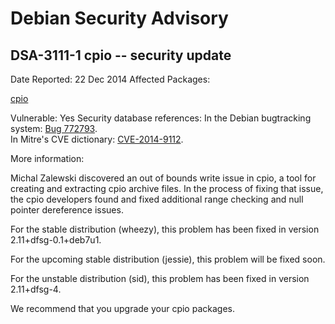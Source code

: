 
Debian Security Advisory
========================


DSA-3111-1 cpio -- security update
----------------------------------



Date Reported:
22 Dec 2014
Affected Packages:

[cpio](https://packages.debian.org/src:cpio)

Vulnerable:
Yes
Security database references:
In the Debian bugtracking system: [Bug 772793](https://bugs.debian.org/cgi-bin/bugreport.cgi?bug=772793).  
In Mitre's CVE dictionary: [CVE-2014-9112](https://security-tracker.debian.org/tracker/CVE-2014-9112).  

More information:

Michal Zalewski discovered an out of bounds write issue in cpio, a tool
for creating and extracting cpio archive files. In the process of
fixing that issue, the cpio developers found and fixed additional
range checking and null pointer dereference issues.


For the stable distribution (wheezy), this problem has been fixed in
version 2.11+dfsg-0.1+deb7u1.


For the upcoming stable distribution (jessie), this problem will be
fixed soon.


For the unstable distribution (sid), this problem has been fixed in
version 2.11+dfsg-4.


We recommend that you upgrade your cpio packages.





